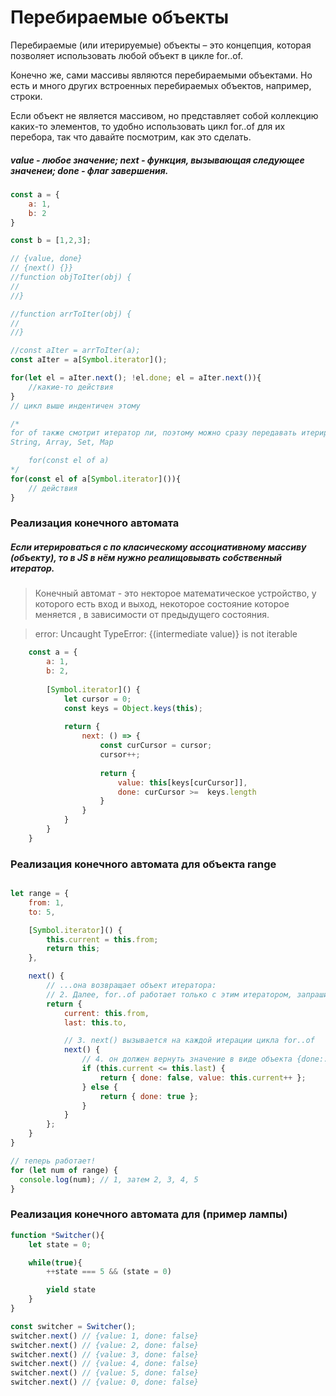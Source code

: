 # Перебираемые объекты

Перебираемые (или итерируемые) объекты – это концепция, которая позволяет использовать любой объект в цикле for..of.

Конечно же, сами массивы являются перебираемыми объектами. Но есть и много других встроенных перебираемых объектов, например, строки.

Если объект не является массивом, но представляет собой коллекцию каких-то элементов, то удобно использовать цикл for..of для их перебора, так что давайте посмотрим, как это сделать.

##### value - любое значение; next - функция, вызывающая следующее значенеи; done - флаг завершения.

```javascript
const a = {
	a: 1,
	b: 2
}

const b = [1,2,3];

// {value, done}
// {next() {}}
//function objToIter(obj) {
//
//}

//function arrToIter(obj) {
//
//}

//const aIter = arrToIter(a);
const aIter = a[Symbol.iterator]();

for(let el = aIter.next(); !el.done; el = aIter.next()){
	//какие-то действия
}
// цикл выше индентичен этому

/*
for of также смотрит итератор ли, поэтому можно сразу передавать итерируемую струкутуру
String, Array, Set, Map

	for(const el of a)
*/
for(const el of a[Symbol.iterator]()){
	// действия
}
```

### Реализация конечного автомата
##### Если итерироваться с по класическому ассоциативному массиву (объекту), то в JS в нём нужно реалищовывать собственный итератор.
> Конечный автомат - это некторое математическое устройство, у которого есть вход и выход, некоторое состояние которое меняется , в зависимости от предыдущего состояния.

> error: Uncaught TypeError: {(intermediate value)} is not iterable

```javascript
	const a = {
		a: 1,
		b: 2,
		
		[Symbol.iterator]() {
			let cursor = 0;
			const keys = Object.keys(this);
			
			return {
				next: () => {
					const curCursor = cursor;
					cursor++;
					
					return {
						value: this[keys[curCursor]],
						done: curCursor >=  keys.length
					}
				}
			}
		}
	}
```

### Реализация конечного автомата для объекта range
```javascript

let range = {
	from: 1,
	to: 5,

	[Symbol.iterator]() {
		this.current = this.from;
		return this;
	},

	next() {
		// ...она возвращает объект итератора:
		// 2. Далее, for..of работает только с этим итератором, запрашивая у него новые значения
		return {
			current: this.from,
			last: this.to,

			// 3. next() вызывается на каждой итерации цикла for..of
			next() {
				// 4. он должен вернуть значение в виде объекта {done:.., value :...}
				if (this.current <= this.last) {
					return { done: false, value: this.current++ };
				} else {
					return { done: true };
				}
			}
		};
  	}
}

// теперь работает!
for (let num of range) {
  console.log(num); // 1, затем 2, 3, 4, 5
}
```

### Реализация конечного автомата для (пример лампы)
```javascript
function *Switcher(){
	let state = 0;

	while(true){
		++state === 5 && (state = 0)

		yield state
	}
}

const switcher = Switcher();
switcher.next() // {value: 1, done: false}
switcher.next() // {value: 2, done: false}
switcher.next() // {value: 3, done: false}
switcher.next() // {value: 4, done: false}
switcher.next() // {value: 5, done: false}
switcher.next() // {value: 0, done: false}
```